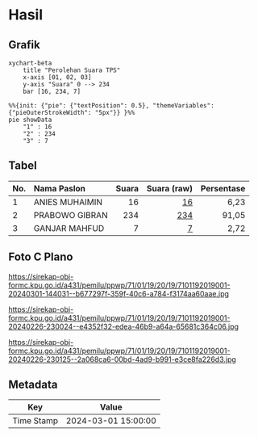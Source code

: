 # Hasil

## Grafik

```mermaid
xychart-beta
    title "Perolehan Suara TPS"
    x-axis [01, 02, 03]
    y-axis "Suara" 0 --> 234
    bar [16, 234, 7]
```

```mermaid
%%{init: {"pie": {"textPosition": 0.5}, "themeVariables": {"pieOuterStrokeWidth": "5px"}} }%%
pie showData
    "1" : 16
    "2" : 234
    "3" : 7
```

## Tabel

| No. | Nama Paslon    | Suara | Suara (raw) | Persentase |
|:--- |:-------------- | -----:| -----------:| ----------:|
| 1   | ANIES MUHAIMIN | 16    | [16][p-1]   | 6,23       |
| 2   | PRABOWO GIBRAN | 234   | [234][p-2]  | 91,05      |
| 3   | GANJAR MAHFUD  | 7     | [7][p-3]    | 2,72       |


[p-1]: https://github.com/gigit-pemilu/pemilu-2024-71-sulawesi-utara/blob/main/pilpres/hitung-suara/sub/71-sulawesi-utara/sub/01-bolaang-mongondow/sub/19-passi-barat/sub/2019-otam/sub/001-tps/sub/paslon-1.txt
[p-2]: https://github.com/gigit-pemilu/pemilu-2024-71-sulawesi-utara/blob/main/pilpres/hitung-suara/sub/71-sulawesi-utara/sub/01-bolaang-mongondow/sub/19-passi-barat/sub/2019-otam/sub/001-tps/sub/paslon-2.txt
[p-3]: https://github.com/gigit-pemilu/pemilu-2024-71-sulawesi-utara/blob/main/pilpres/hitung-suara/sub/71-sulawesi-utara/sub/01-bolaang-mongondow/sub/19-passi-barat/sub/2019-otam/sub/001-tps/sub/paslon-3.txt

## Foto C Plano

https://sirekap-obj-formc.kpu.go.id/a431/pemilu/ppwp/71/01/19/20/19/7101192019001-20240301-144031--b677297f-359f-40c6-a784-f3174aa60aae.jpg

https://sirekap-obj-formc.kpu.go.id/a431/pemilu/ppwp/71/01/19/20/19/7101192019001-20240226-230024--e4352f32-edea-46b9-a64a-65681c364c06.jpg

https://sirekap-obj-formc.kpu.go.id/a431/pemilu/ppwp/71/01/19/20/19/7101192019001-20240226-230125--2a068ca6-00bd-4ad9-b991-e3ce8fa226d3.jpg


## Metadata

| Key        | Value               |
| ---------- | ------------------- |
| Time Stamp | 2024-03-01 15:00:00 |



